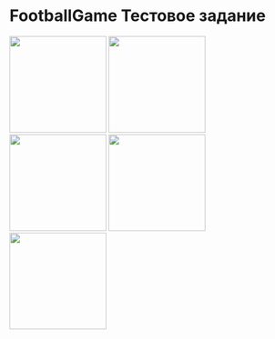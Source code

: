 # FootballGame Тестовое задание

<img src = https://github.com/Rown-alt/FootballGame/assets/79279060/af936714-b4b0-4b08-ab33-f61c17c229ad width=170>  <img src = https://github.com/Rown-alt/FootballGame/assets/79279060/1285592e-d192-40ea-8643-bcfa164be99b width=170>
<img src = https://github.com/Rown-alt/FootballGame/assets/79279060/9a36247c-07be-4332-8e48-092868073d1d width=170>  <img src = https://github.com/Rown-alt/FootballGame/assets/79279060/6fc01482-2c8a-4ec9-8e3b-2b510dd75a5c width=170>
<img src = https://github.com/Rown-alt/FootballGame/assets/79279060/8919365c-59b8-4c40-8525-f2be24843cf9 width=170>



